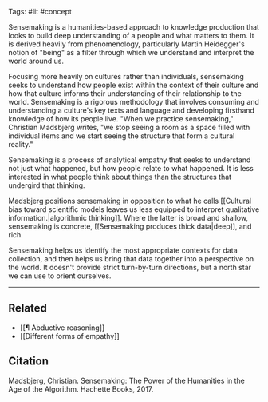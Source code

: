 Tags: #lit #concept

Sensemaking is a humanities-based approach to knowledge production that looks to build deep understanding of a people and what matters to them. It is derived heavily from phenomenology, particularly Martin Heidegger's notion of "being" as a filter through which we understand and interpret the world around us. 

Focusing more heavily on cultures rather than individuals, sensemaking seeks to understand how people exist within the context of their culture and how that culture informs their understanding of their relationship to the world. Sensemaking is a rigorous methodology that involves consuming and understanding a culture's key texts and language and developing firsthand knowledge of how its people live. "When we practice sensemaking," Christian Madsbjerg writes, "we stop seeing a room as a space filled with individual items and we start seeing the structure that form a cultural reality."

Sensemaking is a process of analytical empathy that seeks to understand not just what happened, but how people relate to what happened. It is less interested in what people think about things than the structures that undergird that thinking. 

Madsbjerg positions sensemaking in opposition to what he calls [[Cultural bias toward scientific models leaves us less equipped to interpret qualitative information.|algorithmic thinking]]. Where the latter is broad and shallow, sensemaking is concrete, [[Sensemaking produces thick data|deep]], and rich. 

Sensemaking helps us identify the most appropriate contexts for data collection, and then helps us bring that data together into a perspective on the world. It doesn't provide strict turn-by-turn directions, but a north star we can use to orient ourselves. 

---
## Related
- [[¶ Abductive reasoning]]
- [[Different forms of empathy]]

## Citation
Madsbjerg, Christian. Sensemaking: The Power of the Humanities in the Age of the Algorithm. Hachette Books, 2017.